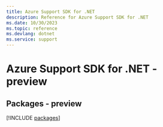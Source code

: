 ```yaml
---
title: Azure Support SDK for .NET
description: Reference for Azure Support SDK for .NET
ms.date: 10/30/2023
ms.topic: reference
ms.devlang: dotnet
ms.service: support
---
```

# Azure Support SDK for .NET - preview
## Packages - preview
[!INCLUDE [packages](support-index.md)]